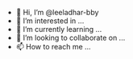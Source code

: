 - 👋 Hi, I’m @leeladhar-bby
- 👀 I’m interested in ...
- 🌱 I’m currently learning ...
- 💞️ I’m looking to collaborate on ...
- 📫 How to reach me ...

<!---
leeladhar-bby/leeladhar-bby is a ✨ special ✨ repository because its `README.md` (this file) appears on your GitHub profile.
You can click the Preview link to take a look at your changes.
--->
